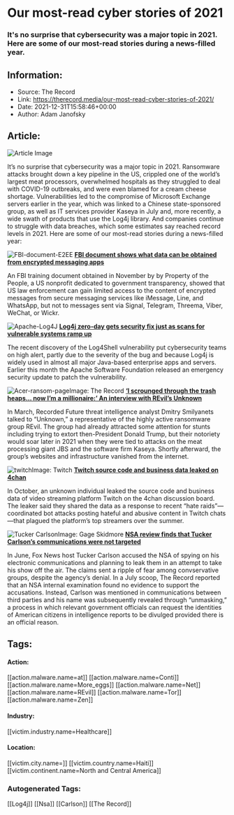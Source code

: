 # Our most-read cyber stories of 2021
### It's no surprise that cybersecurity was a major topic in 2021. Here are some of our most-read stories during a news-filled year.

## Information:
+ Source: The Record
+ Link: https://therecord.media/our-most-read-cyber-stories-of-2021/
+ Date: 2021-12-31T15:58:46+00:00
+ Author: Adam Janofsky


## Article:
![Article Image](https://therecord.media/wp-content/uploads/2021/12/behnam-norouzi-PDVwLzOxKQE-unsplash-1.jpg)

It’s no surprise that cybersecurity was a major topic in 2021. Ransomware attacks brought down a key pipeline in the US, crippled one of the world’s largest meat processors, overwhelmed hospitals as they struggled to deal with COVID-19 outbreaks, and were even blamed for a cream cheese shortage. Vulnerabilities led to the compromise of Microsoft Exchange servers earlier in the year, which was linked to a Chinese state-sponsored group, as well as IT services provider Kaseya in July and, more recently, a wide swath of products that use the Log4j library. And companies continue to struggle with data breaches, which some estimates say reached record levels in 2021. Here are some of our most-read stories during a news-filled year:


![FBI-document-E2EE](https://therecord.media/wp-content/uploads/2021/11/FBI-document-E2EE-1-1024x573.png)
**[FBI document shows what data can be obtained from encrypted messaging apps](https://therecord.media/fbi-document-shows-what-data-can-be-obtained-from-encrypted-messaging-apps/)**


An FBI training document obtained in November by by Property of the People, a US nonprofit dedicated to government transparency, showed that US law enforcement can gain limited access to the content of encrypted messages from secure messaging services like iMessage, Line, and WhatsApp, but not to messages sent via Signal, Telegram, Threema, Viber, WeChat, or Wickr.


![Apache-Log4J](https://therecord.media/wp-content/uploads/2021/12/Apache-Log4J-1024x543.jpg)
**[Log4j zero-day gets security fix just as scans for vulnerable systems ramp up](https://therecord.media/log4j-zero-day-gets-security-fix-just-as-scans-for-vulnerable-systems-ramp-up/)**


The recent discovery of the Log4Shell vulnerability put cybersecurity teams on high alert, partly due to the severity of the bug and because Log4j is widely used in almost all major Java-based enterprise apps and servers. Earlier this month the Apache Software Foundation released an emergency security update to patch the vulnerability.


![Acer-ransom-page](https://therecord.media/wp-content/uploads/2021/03/Acer-ransom-page.png)Image: The Record
**[‘I scrounged through the trash heaps… now I’m a millionaire:’ An interview with REvil’s Unknown](https://therecord.media/i-scrounged-through-the-trash-heaps-now-im-a-millionaire-an-interview-with-revils-unknown/)**


In March, Recorded Future threat intelligence analyst Dmitry Smilyanets talked to “Unknown,” a representative of the highly active ransomware group REvil. The group had already attracted some attention for stunts including trying to extort then-President Donald Trump, but their notoriety would soar later in 2021 when they were tied to attacks on the meat processing giant JBS and the software firm Kaseya. Shortly afterward, the group’s websites and infrastructure vanished from the internet.


![twitch](https://therecord.media/wp-content/uploads/2021/10/twitch-1024x524.png)Image: Twitch
**[Twitch source code and business data leaked on 4chan](https://therecord.media/twitch-source-code-and-business-data-leaked-on-4chan/)**


In October, an unknown individual leaked the source code and business data of video streaming platform Twitch on the 4chan discussion board. The leaker said they shared the data as a response to recent “hate raids”—coordinated bot attacks posting hateful and abusive content in Twitch chats—that plagued the platform’s top streamers over the summer.


![Tucker Carlson](https://therecord.media/wp-content/uploads/2021/07/Tucker_Carlson_32618445308-1-1024x613.jpg)Image: Gage Skidmore
**[NSA review finds that Tucker Carlson’s communications were not targeted](https://therecord.media/nsa-review-finds-that-tucker-carlsons-communications-were-not-targeted/)**


In June, Fox News host Tucker Carlson accused the NSA of spying on his electronic communications and planning to leak them in an attempt to take his show off the air. The claims sent a ripple of fear among convservative groups, despite the agency’s denial. In a July scoop, The Record reported that an NSA internal examination found no evidence to support the accusations. Instead, Carlson was mentioned in communications between third parties and his name was subsequently revealed through “unmasking,” a process in which relevant government officials can request the identities of American citizens in intelligence reports to be divulged provided there is an official reason.





## Tags:

#### Action:
[[action.malware.name=at]] [[action.malware.name=Conti]] [[action.malware.name=More_eggs]] [[action.malware.name=Net]] [[action.malware.name=REvil]] [[action.malware.name=Tor]] [[action.malware.name=Zen]]

#### Industry:
[[victim.industry.name=Healthcare]]

#### Location:
[[victim.city.name=]] [[victim.country.name=Haiti]] [[victim.continent.name=North and Central America]]

### Autogenerated Tags:
[[Log4j]] [[Nsa]] [[Carlson]] [[The Record]]

